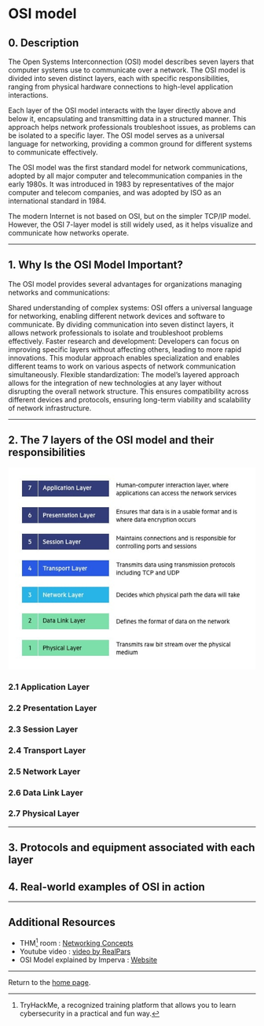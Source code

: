 <h1> OSI model </h1>
<h2>  0. Description </h2>
The Open Systems Interconnection (OSI) model describes seven layers that computer systems use to communicate over a network. The OSI model is divided into seven distinct layers, each with specific responsibilities, ranging from physical hardware connections to high-level application interactions.

Each layer of the OSI model interacts with the layer directly above and below it, encapsulating and transmitting data in a structured manner. This approach helps network professionals troubleshoot issues, as problems can be isolated to a specific layer. The OSI model serves as a universal language for networking, providing a common ground for different systems to communicate effectively.

The OSI model was the first standard model for network communications, adopted by all major computer and telecommunication companies in the early 1980s. It was introduced in 1983 by representatives of the major computer and telecom companies, and was adopted by ISO as an international standard in 1984.

The modern Internet is not based on OSI, but on the simpler TCP/IP model. However, the OSI 7-layer model is still widely used, as it helps visualize and communicate how networks operate.

---

<h2>  1. Why Is the OSI Model Important? </h2>
The OSI model provides several advantages for organizations managing networks and communications:

Shared understanding of complex systems: OSI offers a universal language for networking, enabling different network devices and software to communicate. By dividing communication into seven distinct layers, it allows network professionals to isolate and troubleshoot problems effectively.
Faster research and development: Developers can focus on improving specific layers without affecting others, leading to more rapid innovations. This modular approach enables specialization and enables different teams to work on various aspects of network communication simultaneously.
Flexible standardization: The model’s layered approach allows for the integration of new technologies at any layer without disrupting the overall network structure. This ensures compatibility across different devices and protocols, ensuring long-term viability and scalability of network infrastructure.

---

<h2>  2. The 7 layers of the OSI model and their responsibilities </h2>
<p align="center">
  <img src="OSI-7-layers.png">
</p>
<h3>  2.1 Application Layer </h3>

<h3>  2.2 Presentation Layer </h3>

<h3>  2.3 Session Layer </h3>

<h3>  2.4 Transport Layer </h3>

<h3>  2.5 Network Layer </h3>

<h3>  2.6 Data Link Layer </h3>

<h3>  2.7 Physical Layer </h3>

---

<h2 >  3. Protocols and equipment associated with each layer </h2>
<h2 >  4. Real-world examples of OSI in action </h2>



---

<h2 >  Additional Resources </h2>

- THM[^1] room : [Networking Concepts](https://tryhackme.com/room/networkingconcepts)
- Youtube video : [video by RealPars](https://youtu.be/Ilk7UXzV_Qc?si=PoqjCFDapxSdtmvD)
- OSI Model explained by Imperva : [Website](https://www.imperva.com/learn/application-security/osi-model/) 

---

Return to the [home page](https://github.com/V1ltrr/Student-Cybersecurity-Roadmap/blob/main/README.md).




[^1]: TryHackMe, a recognized training platform that allows you to learn cybersecurity in a practical and fun way.
